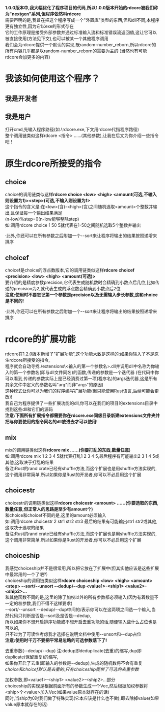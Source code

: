 **1.0.0版本中,我大幅优化了程序项目的代码,所以1.0.0版本开始的rdcore被我们称为"nextgen"系列,但程序依然叫rdcore**<br>
需要声明的是,我旨在把这个程序写成一个"外置库"类型的东西,但和dll不同,本程序更有独立性,因为它以exe的形式存在<br>
它的工作原理是接受外部参数并通过标准输入流和标准错误流返回值,这让它可以被直接使用(方法见下文),也可以被某一个其他程序调用<br>
我们会为rdcore提供一个默认的实现,既random-number_reborn,所以rdcore的所有内容几乎都是以random-number_reborn的需要为主的
(当然也有可能rdcore会加更多的内容)
# 我该如何使用这个程序？
## 我是开发者
## 我是用户
打开cmd,先输入程序路径(如.\rdcore.exe,下文用rdcore代指程序路径)<br>
整个调用链类似这样rdcore <指令> ......(其他参数),让我在后文为你介绍一些指令吧！
# 原生rdcore所接受的指令
## choice
choice的调用链类似这样**rdcore choice \<low\> \<high\> \<amount(可选,不输入则设置为1)\>\<step\>(可选,不输入则设置为1>**<br>
这个指令的含义是:在\<low\>(含)-\<high\>(含)之间随机选取\<amount\>个整数并输出,且保证每一个输出结果满足<br>(n-low)%step=0(n-low能够整除step)<br>
如:调用rdcore choice 1 50 5就代表在1-50之间随机选取5个整数并输出<br>

·此外,你还可以在所有参数之后附加一个--sort来让程序将输出的结果按照递增来排序<br>
## choicef
choicef是choice的浮点数版本,它的调用链类似这样**rdcore choicef \<precision\> \<low\> \<high\> \<amount(可选)\>** <br>
要介绍的是精度参数precision,它代表生成随机数时会精确到小数点后几位,比如传递的precision为2,就代表生成的浮点数会精确到小数点后2位<br>
**注意:使用时不要忘记第一个参数是precision以及无需输入步长参数,这和choice是不同的!**

·此外,你还可以在所有参数之后附加一个--sort来让程序将输出的结果按照递增来排序<br>
# rdcore的扩展功能
rdcore在1.2.0版本新增了"扩展功能",这个功能大致是这样的:如果你输入了不是原生rdcore所接受的指令,<br>
程序就会自动寻找.\\extensions\\<输入的第一个参数名>.dll并调用dll中名称为你输入的第一个参数名(即与dll文件同名)的函数,传递的参数是一个迭代器
(在代码中你可以看到,传递的参数实际上是已经消费过第一项(程序名)的args迭代器,这是所有其余文件中定义的参数名叫"arg"而非"args"的原因) <br>
这种模式让你可以为我们的程序编写扩展功能(但只能使用Rust语言,后续可能会更改)! <br>
我自己为程序提供了一些扩展功能的dll,你可以在我们的项目的extensions目录中找到这些dll和它们的源码 <br>
**注意:下面所有扩展指令都需要你在rdcore.exe同级目录新建extensions文件夹并把与你要使用的指令同名的dll放进去才可以使用!**
## mix
mix的调用链类似这样**rdcore mix ......(你要打乱的东西,数量任意)** <br>
如:调用rdcore mix 1 2 3 4 5就代表打乱1 2 3 4 5,最后程序有可能输出2 3 1 4 5或其他,这取决于打乱的结果<br>
备注:Rust的rand crate已经有shuffle方法,而这个扩展也是用shuffle方法实现的,这个调用非常简单,所以如果你是Rust的开发者,你可以不必启用这个扩展
## choicestr
choicestr的调用链类似这样**rdcore choicestr \<amount\> ......(你要选取的东西,数量任意,但正常人的思路是至少有amount个)** <br>
和choice和choicef不同的是,这里的amount必须输入<br>
如:调用rdcore choicestr 2 str1 str2 str3 最后的结果有可能输出str1 str2或其他,这取决于选取的结果<br>
备注:Rust的rand crate已经有shuffle方法,而这个扩展也是用shuffle方法实现的,这个调用非常简单,所以如果你是Rust的开发者,你可以不必启用这个扩展
## choiceship
我感觉choiceship并不是很常用,所以把它放在了扩展中(但其实他应该是这些扩展中最常用的一个了吧?)<br>
choiceship的调用链类似这样**rdcore choiceship \<low\> \<high\> \<amount\> \<step\> --sort/--unsort --dedup/--dup \<value1\>-\<ship1\> \<value2\>-\<ship2\>...** <br>
和其他函数不同的是,这里的除了加权以外的所有参数都必须输入(因为有着数量不一定的权参数,我们不得不这样要求)<br>
--sort/--unsort --dedup/--dup中间的/表示你可以在这两项之间选一个输入,当然代码只判断是否是--sort及是否是--dedup,<br>
所以如果你不想开启排序功能或不想开启去重功能的话,随便输入些什么占位也是可以的,<br>
只不过为了可读性考虑我才选择在说明文档中使用--unsort和--dup占位<br>
**注意:使用时千万不要把平常易忽略的可选参数落下了!**

去重参数(--dedup/--dup) 注:dedup即deduplicate(去重)的缩写,dup即duplicate(保留重复)的缩写,<br>
如果你开启了去重(即输入的参数是--dedup),生成的随机数将不会有重复<br>
*choice和choicef默认是去重的,只有choiceship提供了可选的去重参数*<br>

加权参数,即\<value1\>-\<ship1\> \<value2\>-\<ship2\>...部分<br>
choiceship的实现是根据前面所有的参数生成一个Vec,然后根据加权参数将\<ship\>个\<value\>加入Vec(如果value原本就存在的话)<br>
同时,当ship为0时我们做了特殊实现(它本应该是什么也不做),即去除掉value(如果value原本就存在的话)<br>

